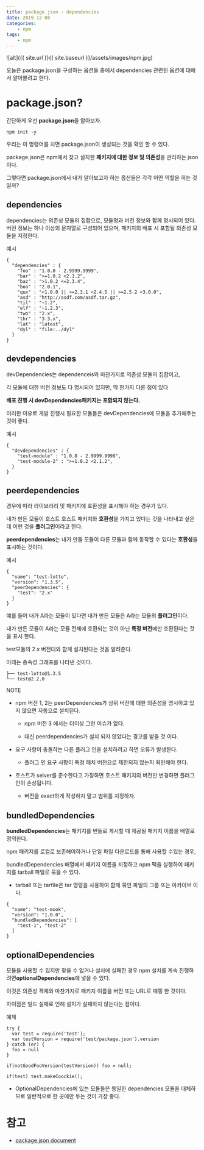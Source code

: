 ```yaml
---
title: package.json - dependencies
date: 2019-12-08
categories:
    - npm
tags:
    - npm
---
```


![alt]({{ site.url }}{{ site.baseurl }}/assets/images/npm.jpg)

오늘은 package.json을 구성하는 옵션들 중에서 dependencies 관련된 옵션에 대해서 알아볼려고 한다.

<!--more-->

# package.json?
간단하게 우선 **package.json**을 알아보자.
```
npm init -y
```
우리는 이 명령어를 치면 package.json이 생성되는 것을 확인 할 수 있다.

package.json은 npm에서 찾고 설치한 **패키지에 대한 정보 및 의존성**을 관리하는 json이다.

그렇다면 package.json에서 내가 알아보고자 하는 옵션들은 각각 어떤 역할을 하는 것일까?

## dependencies
dependencies는 의존성 모듈의 집합으로, 모듈명과 버전 정보와 함께 명시되어 있다.
버전 정보는 하나 이상의 문자열로 구성되어 있으며, 패키지의 배포 시 포함될 의존성 모듈을 지정한다.

예시
```
{ 
  "dependencies" : { 
    "foo" : "1.0.0 - 2.9999.9999", 
    "bar" : ">=1.0.2 <2.1.2", 
    "baz" : ">1.0.2 <=2.3.4", 
    "boo" : "2.0.1", 
    "qux" : "<1.0.0 || >=2.3.1 <2.4.5 || >=2.5.2 <3.0.0", 
    "asd" : "http://asdf.com/asdf.tar.gz", 
    "til" : "~1.2", 
    "elf" : "~1.2.3", 
    "two" : "2.x", 
    "thr" : "3.3.x", 
    "lat" : "latest", 
    "dyl" : "file:../dyl"
  }
}
```

## devdependencies
devDependencies는 dependenceis와 마찬가지로 의존성 모듈의 집합이고,

각 모듈에 대한 버전 정보도 다 명시되어 있지만, 딱 한가지 다른 점이 있다

**배포 진행 시 devDependencies패키지는 포함되지 않는다.**

이러한 이유로 개발 진행시 필요한 모듈들은 devDependencies에 모듈을 추가해주는 것이 좋다.

예시
```
{ 
  "devdependencies" : { 
    "test-module" : "1.0.0 - 2.9999.9999", 
    "test-module-2" : ">=1.0.2 <2.1.2", 
  }
}
```

## peerdependencies
경우에 따라 라이브러리 및 패키지에 호환성을 표시해야 하는 경우가 있다.

내가 만든 모듈이 호스트 호스트 패키지와 **호환성**을 가지고 있다는 것을 나타내고 싶은데 이런 것을 **플러그인**이라고 한다.

**peerdependencies**는 내가 만들 모듈이 다른 모듈과 함께 동작할 수 있다는 **호환성**을 표시하는 것이다.

예시
```
{
  "name": "test-lotto",
  "version": "1.3.5",
  "peerDependencies": {
    "test": "2.x"
  }
}
```
예를 들어 내가 A라는 모듈이 있다면 내가 만든 모듈은 A라는 모듈의 **플러그인**이다.

내가 만든 모듈이 A라는 모듈 전체에 호환되는 것이 아닌 **특정 버전**에만 호환된다는 것을 표시 한다.

test모듈의 2.x 버전대와 함께 설치된다는 것을 알려준다.

아래는 종속성 그래프를 나타낸 것이다.
```
├── test-lotto@1.3.5
└── test@2.2.0
```
NOTE
  - npm 버전 1, 2는 peerDependencies가 상위 버전에 대한 의존성을 명시하고 있지 않으면 자동으로 설치된다.

    - npm 버전 3 에서는 더이상 그런 이슈가 없다.

    - 대신 peerdependencies가 설치 되지 않았다는 경고를 받을 것 이다.

  - 요구 사항이 충돌하는 다른 플러그 인을 설치하려고 하면 오류가 발생한다.

    - 플러그 인 요구 사항이 특정 패치 버전으로 제한되지 않는지 확인해야 한다.

  - 호스트가 selver를 준수한다고 가정하면 호스트 패키지의 버전만 변경하면 플러그 인이 손상됩니다.

    - 버전을 exact하게 작성하지 말고 범위를 지정하자.


## bundledDependencies
**bundledDependencies**는 패키지를 번들로 게시할 때 제공될 패키지 이름을 배열로 정의한다.

npm 패키지를 로컬로 보존해야하거나 단일 파일 다운로드를 통해 사용할 수있는 경우,

bundledDependencies 배열에서 패키지 이름을 지정하고 npm 팩을 실행하여 패키지를 tarball 파일로 묶을 수 있다.
  - tarball 또는 tarfile은 tar 명령을 사용하여 함께 묶인 파일의 그룹 또는 아카이브 이다.
```
{
  "name": "test-mook",
  "version": "1.0.0",
  "bundledDependencies": [
    "test-1", "test-2"
  ]
}
```

## optionalDependencies
모듈을 사용할 수 있지만 찾을 수 없거나 설치에 실패한 경우 npm 설치를 계속 진행하려면**optionalDependencies**에 넣을 수 있다.

이것은 의존성 객체와 마찬가지로 패키지 이름을 버전 또는 URL로 매핑 한 것이다.

차이점은 빌드 실패로 인해 설치가 실패하지 않는다는 점이다.

예제
```
try {
  var test = require('test');
  var testVersion = require('test/package.json').version
} catch (er) {
  foo = null
}

if(notGoodFooVersion(testVersion)) foo = null;

if(test) test.makeCoockie();
```
- OptionalDependencies에 있는 모듈들은 동일한 dependencies 모듈을 대체하므로 일반적으로 한 곳에만 두는 것이 가장 좋다.

# 참고
- [package.json document](https://docs.npmjs.com/files/package.json)